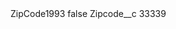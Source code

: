 <?xml version="1.0" encoding="UTF-8"?>
<CustomMetadata xmlns="http://soap.sforce.com/2006/04/metadata" xmlns:xsi="http://www.w3.org/2001/XMLSchema-instance" xmlns:xsd="http://www.w3.org/2001/XMLSchema">
    <label>ZipCode1993</label>
    <protected>false</protected>
    <values>
        <field>Zipcode__c</field>
        <value xsi:type="xsd:string">33339</value>
    </values>
</CustomMetadata>
